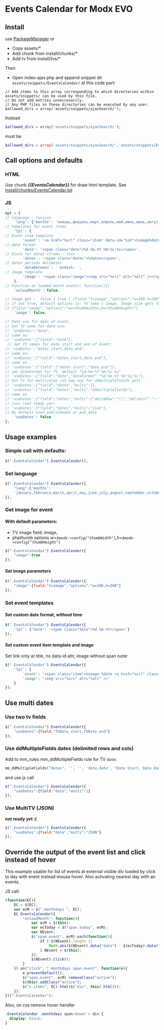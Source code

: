 # Events Calendar for Modx EVO

## Install

use [PackageManager](https://github.com/Jako/PackageManager) or 

- Copy assets/* 
- Add chunk from install/chunks/* 
- Add tv from install/tvs/*

Then 
- Open index-ajax.php and append snippet dir `assets/snippets/EventsCalendar/` at this code part:
```
// Add items to this array corresponding to which directories within assets/snippets/ can be used by this file.
// Do not add entries unneccesarily.
// Any PHP files in these directories can be executed by any user.
$allowed_dirs = array('assets/snippets/ajaxSearch/'); 
```
Instead 
```php
$allowed_dirs = array('assets/snippets/ajaxSearch/');
```
must be
```php
$allowed_dirs = array('assets/snippets/ajaxSearch/','assets/snippets/EventsCalendar/');
```

## Call options and defaults

### HTML

Use chunk ***{{EventsCalendar}}*** for draw html template.
See [install/chunks/EventsCalendar.tpl](install/chunks/EventsCalendar.tpl)

### JS

```javascript
opt = {
// language : russian
	'lang': {'months': 'январь,февраль,март,апрель,май,июнь,июль,август,сентябрь,октябрь,ноябрь,декабрь'.split(",")},
// templates for event items
	'tpl': {
// Event item template
		'event': '<a href="%url" class="item" data-id="%id">%image%date<span class="title">%title</span></a>',
// date format
		'date': '<span class="date">%d.%m.%Y %H:%i:%s</span>',
// block for dates <from> - <to>
		'dates': '<span class="dates">%dates</span>',
// dates periods delimeter 
		'dateBetween': ' &ndash; ',
// image template
		'image': '<span class="image"><img src="%src" alt="%alt" /></span>'
	},
// Function on loaded month events: function(){}
	'onloadMonth': false,

// Image get :  false | true | {field:"tvimage","options":"w=200,h=200"}
// if set true, default options is: TV name = image, Image size gets from modx->config 
// {field:"image","options":"w=<thumbWidth>,h=<thumbHeught>"} 
	'image': false,

// Date use for date of event.
// Set TV name for date use: 
// 'useDates':"date",
// same as:
// 'useDates':{"field":"date"},
 // Set TV names for date start and end of event: 
// 'useDates':"dates_start,date_end", 
// same as:
// 'useDates':{"field":"dates_start,date_end"},
// same as
// 'useDates':{"field":["dates_start","date_end"]},
// set dateFormat for TV, default "%d-%m-%Y %H:%i:%s"
// 'useDates':{"field":"date","dateFormat":"%d-%m-%Y %H:%i:%s"},
// Set TV for multivalue (at now ony for ddmultiplefields yet}
// 'useDates':{"field":"dates","multi":1}, 
// 'useDates':{"field":"dates","multi":"ddmultiplefields"}, 
// same as
// 'useDates':{"field":"dates","multi":{"delimRow":"||","delimCol":"::"}},
// json (not ready yet)
// 'useDates':{"field":"dates","multi":"json"},
// By default used publishedon or pub_date
	'useDates': false
};
```

## Usage examples

### Simple call with defaults:

```javascript
$(".EventsCalendar").EventsCalendar();
```

### Set language

```javascript
$(".EventsCalendar").EventsCalendar({
	"lang":{'months':
	'january,february,march,april,may,june,july,august,september,october,november,december'.split(",")}
});

```

### Get image for event

#### With default parameters: 
 - TV image field: *image*,
 - phpthumb options *w=`$modx->config["thumbWidth"]`,h=`$modx->config["thumbHeight"]`*

```javascript
$(".EventsCalendar").EventsCalendar({
	"image":true
});
```

#### Set image parameters

```javascript
$(".EventsCalendar").EventsCalendar({
	"image":{field:"tvimage","options":"w=200,h=200"}
});
```

### Set event templates

#### Set custom date format, without time 

```javascript
$(".EventsCalendar").EventsCalendar({
	'tpl': {"date": '<span class="date">%d.%m.%Y</span>'}
});
``` 
#### Set custom event item template and image

Set link only at title, no data-id attr, image without span outer

```javascript
$(".EventsCalendar").EventsCalendar({
	'tpl': {
		'event': '<span class="item">%image %date <a href="%url" class="item" class="title">%title</a></span>',
		'image': '<img src="%src" alt="%alt" />'
	}
});
```

## Use multi dates

### Use two tv fields

```javascript
$(".EventsCalendar").EventsCalendar({
	"useDates":{field:"TVDate_start,TVDate_end"}
});
```

### Use ddMultipleFields dates (delimited rows and cols)

Add to mm_rules mm_ddMultipleFields rule for TV `date`:
 
```php
mm_ddMultipleFields("dates", '', '', 'date,date', "Date Start, Date End");
```
and use js call
```javascript
$(".EventsCalendar").EventsCalendar({
	"useDates":{field:"date","multi":1}
});
```

### Use MultiTV (JSON)

**not ready yet :(**

```javascript
$(".EventsCalendar").EventsCalendar({
	"useDates":{field:"date","multi":"JSON"}
});
```

## Override the output of the event list and click instead of hover

This example usable for list of events at external visible div loaded by click to day with event instead mouse hover. Also activating nearest day with an events.

JS call:
```javascript
(function(EC){
	EC = $(EC);
	var ecM = $(".monthdays ", EC);
	EC.EventsCalendar({
		"onloadMonth": function(){
			var ecM = $(this);
			var ecToday = $("span.today", ecM);
			var NEvent;
			$("span.event", ecM).each(function(){
				if (!$(NEvent).length ||
					Math.abs($(NEvent).data("date") - $(ecToday).data("date")) > Math.abs($(this).data("date") - $(ecToday).data("date"))
				) NEvent = $(this);
			});
			$(NEvent).click();
		}
	}).on("click", ".monthdays span.event", function(e){
		e.preventDefault();
		$("span.event", ecM).removeClass("active");
		$(this).addClass("active");
		$(">.items", EC).html($("div", this).html());
	});
})(".EventsCalendar");
```

Also, on css remove hover handler

```css
.EventsCalendar .monthdays span:hover > div {
  display: block;
}
```
